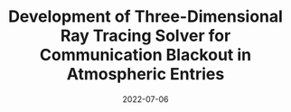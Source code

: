 ---
title: "Development of Three-Dimensional Ray Tracing Solver for Communication Blackout in Atmospheric Entries"
collection: conferences
permalink: /conference/2022-3d-ray-tracing-solver
excerpt: "Giangaspero, Vincent and **Sharma, Vatsalya** and Lani, Andrea and Poedts, Stefaan"
date: 2022-07-06
venue: "Proceedings of International Conference on Computational Fluid Dynamics (ICCFD) 2022"
---